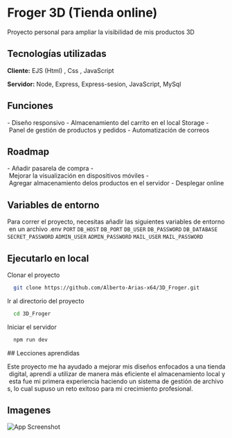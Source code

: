 
# Froger 3D (Tienda online)

Proyecto personal para ampliar la visibilidad de mis productos 3D

## Tecnologías utilizadas

**Cliente:**  EJS (Html) , Css , JavaScript

**Servidor:** Node, Express, Express-sesion, JavaScript, MySql


## Funciones

- Diseño responsivo
- Almacenamiento del carrito en el local Storage
- Panel de gestión de productos y pedidos
- Automatización de correos

## Roadmap

- Añadir pasarela de compra
- Mejorar la visualización en dispositivos móviles
- Agregar almacenamiento delos productos en el servidor
- Desplegar online

## Variables de entorno

Para correr el proyecto, necesitas añadir las siguientes variables de entorno en un archivo .env
`PORT`
`DB_HOST`
`DB_PORT`
`DB_USER`
`DB_PASSWORD`
`DB_DATABASE`
`SECRET_PASSWORD`
`ADMIN_USER`
`ADMIN_PASSWORD`
`MAIL_USER`
`MAIL_PASSWORD`


## Ejecutarlo en local

Clonar el proyecto

```bash
  git clone https://github.com/Alberto-Arias-x64/3D_Froger.git
```

Ir al directorio del proyecto

```bash
  cd 3D_Froger
```

Iniciar el servidor

```bash
  npm run dev
```


## Lecciones aprendidas

Este proyecto me ha ayudado a mejorar mis diseños enfocados a una tienda digital, aprendí a utilizar de manera más eficiente el almacenamiento local y esta fue mi primera experiencia haciendo un sistema de gestión de archivos, lo cual supuso un reto exitoso para mi crecimiento profesional.
## Imagenes

![App Screenshot](http://drive.google.com/uc?export=view&id=13PN-UTIZsn5azuQpYYHUuBPWSW5Fm_jM)